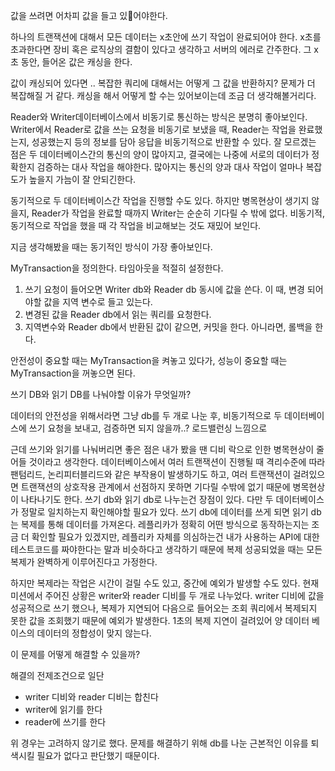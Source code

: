 


값을 쓰려면 어차피 값을 들고 있어야한다.



하나의 트랜잭션에 대해서 모든 데이터는 x초안에 쓰기 작업이 완료되어야 한다.
x초를 초과한다면 장비 혹은 로직상의 결함이 있다고 생각하고 서버의 에러로 간주한다.
그 x초 동안, 들어온 값은 캐싱을 한다.

값이 캐싱되어 있다면 .. 복잡한 쿼리에 대해서는 어떻게 그 값을 반환하지? 문제가 더 복잡해질 거 같다. 캐싱을 해서 어떻게 할 수는 있어보이는데 조금 더 생각해볼거리다.

Reader와 Writer데이터베이스에서 비동기로 통신하는 방식은 분명히 좋아보인다. Writer에서 Reader로 값을 쓰는 요청을 비동기로 보냈을 때, Reader는 작업을 완료했는지, 성공했는지 등의 정보를 담아 응답을 비동기적으로 반환할 수 있다. 
잘 모르겠는 점은 두 데이터베이스간의 통신의 양이 많아지고, 결국에는 나중에 서로의 데이터가 정확한지 검증하는 대사 작업을 해야한다. 많아지는 통신의 양과 대사 작업이 얼마나 복잡도가 높을지 가늠이 잘 안되긴한다.

동기적으로 두 데이터베이스간 작업을 진행할 수도 있다. 하지만 병목현상이 생기지 않을지, Reader가 작업을 완료할 때까지 Writer는 순순히 기다릴 수 밖에 없다. 비동기적, 동기적으로 작업을 했을 때 각 작업을 비교해보는 것도 재밌어 보인다.

지금 생각해봤을 때는 동기적인 방식이 가장 좋아보인다. 

MyTransaction을 정의한다. 타임아웃을 적절히 설정한다.
1. 쓰기 요청이 들어오면 Writer db와 Reader db 동시에 값을 쓴다. 
	이 때, 변경 되어야할 값을 지역 변수로 들고 있는다.
2. 변경된 값을 Reader db에서 읽는 쿼리를 요청한다.
3. 지역변수와  Reader db에서 반환된 값이 같으면, 커밋을 한다. 아니라면, 롤백을 한다.

안전성이 중요할 때는 MyTransaction을 켜놓고 있다가, 성능이 중요할 때는 MyTransaction을 꺼놓으면 된다.



쓰기 DB와 읽기 DB를 나눠야할 이유가 무엇일까?

데이터의 안전성을 위해서라면 그냥 db를 두 개로 나눈 후, 비동기적으로 두 데이터베이스에 쓰기 요청을 보내고, 검증하면 되지 않을까..? 로드밸런싱 느낌으로

근데 쓰기와 읽기를 나눠버리면 좋은 점은 내가 봤을 땐 디비 락으로 인한 병목현상이 줄어들 것이라고 생각한다. 데이터베이스에서 여러 트랜잭션이 진행될 때 격리수준에 따라 팬텀리드, 논리피터블리드와 같은 부작용이 발생하기도 하고, 여러 트랜잭션이 걸려있으면 트랜잭션의 상호작용 관계에서 선점하지 못하면 기다릴 수밖에 없기 때문에 병목현상이 나타나기도 한다.
쓰기 db와 읽기 db로 나누는건 장점이 있다. 다만 두 데이터베이스가 정말로 일치하는지 확인해야할 필요가 있다.
쓰기 db에 데이터를 쓰게 되면 읽기 db는 복제를 통해 데이터를 가져온다. 
레플리카가 정확히 어떤 방식으로 동작하는지는 조금 더 확인할 필요가 있겠지만, 레플리카 자체를 의심하는건 내가 사용하는 API에 대한 테스트코드를 짜야한다는 말과 비슷하다고 생각하기 때문에 복제 성공되었을 때는 모든 복제가  완벽하게 이루어진다고 가정한다.

하지만 복제라는 작업은 시간이 걸릴 수도 있고, 중간에 예외가 발생할 수도 있다.
현재 미션에서 주어진 상황은 writer와 reader 디비를 두 개로 나누었다. writer 디비에 값을 성공적으로 쓰기 했으나, 복제가 지연되어 다음으로 들어오는 조회 쿼리에서 복제되지 못한 값을 조회했기 때문에 예외가 발생한다. 1초의 복제 지연이 걸려있어 양 데이터 베이스의 데이터의 정합성이 맞지 않는다.

이 문제를 어떻게 해결할 수 있을까?

해결의 전제조건으로 일단 
- writer 디비와 reader 디비는 합친다
- writer에 읽기를 한다
- reader에 쓰기를 한다

위 경우는 고려하지 않기로 했다. 문제를 해결하기 위해 db를 나눈 근본적인 이유를 퇴색시킬 필요가 없다고 판단했기 때문이다.




